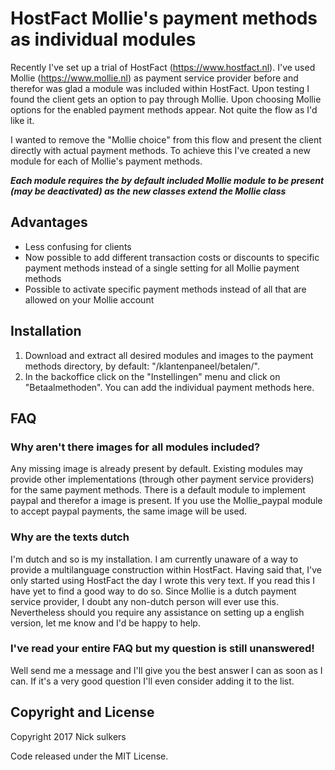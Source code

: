 # HostFact Mollie's payment methods as individual modules
Recently I've set up a trial of HostFact (https://www.hostfact.nl). I've used Mollie (https://www.mollie.nl) as payment service provider before and therefor was glad a module was included within HostFact.
Upon testing I found the client gets an option to pay through Mollie. Upon choosing Mollie options for the enabled payment methods appear.
Not quite the flow as I'd like it.

I wanted to remove the "Mollie choice" from this flow and present the client directly with actual payment methods. To achieve this I've created a new module for each of Mollie's payment methods.

***Each module requires the by default included Mollie module to be present (may be deactivated) as the new classes extend the Mollie class***

## Advantages
- Less confusing for clients
- Now possible to add different transaction costs or discounts to specific payment methods instead of a single setting for all Mollie payment methods
- Possible to activate specific payment methods instead of all that are allowed on your Mollie account

## Installation
1. Download and extract all desired modules and images to the payment methods directory, by default: "/klantenpaneel/betalen/".
2. In the backoffice click on the "Instellingen" menu and click on "Betaalmethoden". You can add the individual payment methods here.

## FAQ
### Why aren't there images for all modules included?
Any missing image is already present by default. Existing modules may provide other implementations (through other payment service providers) for the same payment methods. There is a default module to implement paypal and therefor a image is present. If you use the Mollie_paypal module to accept paypal payments, the same image will be used.
### Why are the texts dutch
I'm dutch and so is my installation. I am currently unaware of a way to provide a multilanguage construction within HostFact. Having said that, I've only started using HostFact the day I wrote this very text. If you read this I have yet to find a good way to do so.
Since Mollie is a dutch payment service provider, I doubt any non-dutch person will ever use this. Nevertheless should you require any assistance on setting up a english version, let me know and I'd be happy to help.
### I've read your entire FAQ but my question is still unanswered!
Well send me a message and I'll give you the best answer I can as soon as I can. If it's a very good question I'll even consider adding it to the list.

## Copyright and License
Copyright 2017 Nick sulkers

Code released under the MIT License.
